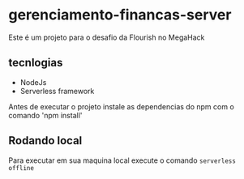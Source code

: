 # gerenciamento-financas-server

Este é um projeto para o desafio da Flourish no MegaHack

## tecnlogias
- NodeJs
- Serverless framework

Antes de executar o projeto instale as dependencias do npm com o comando
'npm install'

## Rodando local
Para executar em sua maquina local execute o comando
`serverless offline`
